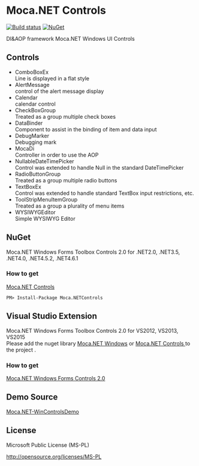 # Moca.NET Controls

[![Build status](https://ci.appveyor.com/api/projects/status/fl5o0xyd1kaummnq?svg=true)](https://ci.appveyor.com/project/miyabis/mocacontrols)
[![NuGet](https://img.shields.io/nuget/v/Moca.NETControls.svg)](https://www.nuget.org/packages/Moca.NETControls/)

DI&amp;AOP framework Moca.NET Windows UI Controls

## Controls

* ComboBoxEx  
Line is displayed in a flat style
* AlertMessage  
control of the alert message display
* Calendar  
calendar control
* CheckBoxGroup  
Treated as a group multiple check boxes
* DataBinder  
Component to assist in the binding of item and data input
* DebugMarker  
Debugging mark
* MocaDi  
Controller in order to use the AOP
* NullableDateTimePicker  
Control was extended to handle Null in the standard DateTimePicker
* RadioButtonGroup  
Treated as a group multiple radio buttons
* TextBoxEx  
Control was extended to handle standard TextBox input restrictions, etc.
* ToolStripMenuItemGroup  
Treated as a group a plurality of menu items
* WYSIWYGEditor  
Simple WYSIWYG Editor

## NuGet

Moca.NET Windows Forms Toolbox Controls 2.0 for .NET2.0, .NET3.5, .NET4.0, .NET4.5.2, .NET4.6.1

### How to get

[Moca.NET Controls ](https://www.nuget.org/packages/Moca.NETControls/)
```
PM> Install-Package Moca.NETControls
```


## Visual Studio Extension

Moca.NET Windows Forms Toolbox Controls 2.0 for VS2012, VS2013, VS2015  
Please add the nuget library [Moca.NET Windows](https://www.nuget.org/packages/Moca.NETWin/) or [Moca.NET Controls ](https://www.nuget.org/packages/Moca.NETControls/) to the project .

### How to get

[Moca.NET Windows Forms Controls 2.0](https://visualstudiogallery.msdn.microsoft.com/565e3bf2-48a1-4830-946f-8cf91c1dbcc4)


## Demo Source

[Moca.NET-WinControlsDemo](https://github.com/miyabis/Moca.NET-WinControlsDemo)

## License

Microsoft Public License (MS-PL)

http://opensource.org/licenses/MS-PL
